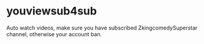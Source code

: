 # youviewsub4sub
Auto watch videos, make sure you have subscribed ZkingcomedySuperstar channel, otherwise your account ban.
